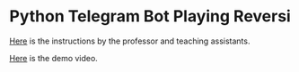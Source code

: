 # Python Telegram Bot Playing Reversi

[Here](https://hackmd.io/@truckski/BJ_l615N2) is the instructions by the professor and teaching assistants.

[Here](https://youtu.be/WrXAK5qLIC4) is the demo video.
